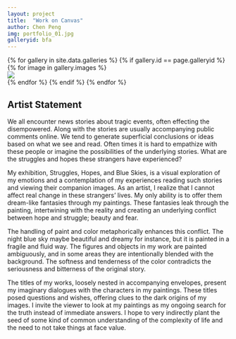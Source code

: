 ```yaml
---
layout: project
title:  "Work on Canvas"
author: Chen Peng
img: portfolio_01.jpg
galleryid: bfa
---
```



<div class="grid">
<div class="grid-sizer"></div>
{% for gallery in site.data.galleries %}
  {% if gallery.id == page.galleryid %}
  {% for image in gallery.images %}
  <div class="grid-item">
  <a href="{{ site.baseurl }}{{ gallery.imagefolder }}/{{ image.name }}" data-lightbox="gallery.id"
  data-title="{{ image.text }}">
    <img src="{{ site.baseurl }}{{ gallery.imagefolder }}/{{ image.name }}"> 
  </a>
  </div>
  {% endfor %}
  {% endif %}
{% endfor %}
</div>

## Artist Statement

We all encounter news stories about tragic events, often effecting the
disempowered. Along with the stories are usually accompanying public comments
online. We tend to generate superficial conclusions or ideas based on what we
see and read. Often times it is hard to empathize with these people or imagine
the possibilities of the underlying stories. What are the struggles and hopes
these strangers have experienced?

My exhibition, Struggles, Hopes, and Blue Skies, is a visual exploration of my
emotions and a contemplation of my experiences reading such stories and viewing
their companion images. As an artist, I realize that I cannot affect real change
in these strangers’ lives. My only ability is to offer them dream-like fantasies
through my paintings. These fantasies leak through the painting, intertwining
with the reality and creating an underlying conflict between hope and struggle;
beauty and fear. 

The handling of paint and color metaphorically enhances this conflict. The night
blue sky maybe beautiful and dreamy for instance, but it is painted in a fragile
and fluid way. The figures and objects in my work are painted ambiguously, and
in some areas they are intentionally blended with the background. The softness
and tenderness of the color contradicts the seriousness and bitterness of the
original story.

The titles of my works, loosely nested in accompanying envelopes, present my
imaginary dialogues with the characters in my paintings. These titles posed
questions and wishes, offering clues to the dark origins of my images. I invite
the viewer to look at my paintings as my ongoing search for the truth instead of
immediate answers. I hope to very indirectly plant the seed of some kind of
common understanding of the complexity of life and the need to not take things
at face value.


